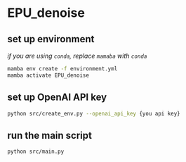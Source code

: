 # EPU_denoise


## set up environment
*if you are using `conda`, replace `mamaba` with `conda`*
```sh
mamba env create -f environment.yml
mamba activate EPU_denoise
```


## set up OpenAI API key
```sh
python src/create_env.py --openai_api_key {you api key}
```


## run the main script
```sh
python src/main.py
```
